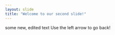```yaml
---
layout: slide
title: "Welcome to our second slide!"
---
```

some new, edited text
Use the left arrow to go back!
